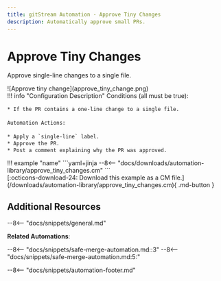 ```yaml
---
title: gitStream Automation - Approve Tiny Changes
description: Automatically approve small PRs.
---
```

# Approve Tiny Changes

Approve single-line changes to a single file.

<div class="automationImage" style="align:right" markdown="1">
![Approve tiny change](approve_tiny_change.png)
</div>
<div class="automationDescription" markdown="1">
!!! info "Configuration Description"
    Conditions (all must be true):

    * If the PR contains a one-line change to a single file.

    Automation Actions:

    * Apply a `single-line` label.
    * Approve the PR.
    * Post a comment explaining why the PR was approved.
</div>
!!! example "name"
    ```yaml+jinja
    --8<-- "docs/downloads/automation-library/approve_tiny_changes.cm"
    ```
    <div class="result" markdown>
      <span>
      [:octicons-download-24: Download this example as a CM file.](/downloads/automation-library/approve_tiny_changes.cm){ .md-button }
      </span>
    </div>

## Additional Resources

--8<-- "docs/snippets/general.md"

**Related Automations**:

--8<-- "docs/snippets/safe-merge-automation.md::3"
--8<-- "docs/snippets/safe-merge-automation.md:5:"

--8<-- "docs/snippets/automation-footer.md"